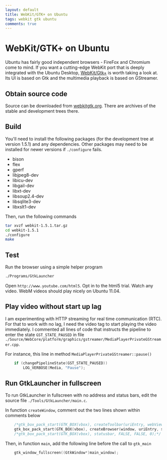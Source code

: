 ```yaml
---
layout: default
title: WebKit/GTK+ on Ubuntu
tags: webkit gtk ubuntu
comments: true
---
```

# WebKit/GTK+ on Ubuntu

Ubuntu has fairly good independent browsers - FireFox and Chromium come to mind. If you want a cutting-edge WebKit port that is deeply integrated with the Ubuntu Desktop, [WebKit/Gtk+](https://wiki.gnome.org/action/show/Projects/WebKitGtk) is worth taking a look at. Its UI is based on Gtk and the multimedia playback is based on GStreamer.

## Obtain source code

Source can be downloaded from [webkitgtk.org](https://www.webkitgtk.org). There are archives of the stable and development trees there.

## Build

You'll need to install the following packages (for the development tree at version 1.5.1) and any dependencies. Other packages may need to be installed for newer versions if `./configure` fails.

* bison
* flex
* gperf
* libjpeg8-dev
* libicu-dev
* libgail-dev
* libxt-dev
* libsoup2.4-dev
* libsqlite3-dev
* libxslt1-dev

Then, run the following commands

```bash
tar xvzf webkit-1.5.1.tar.gz
cd webkit-1.5.1
./configure
make
```

## Test

Run the browser using a simple helper program

```bash
./Programs/GtkLauncher
```

Open `http://www.youtube.com/html5`. Opt in to the html5 trial. Watch any video. WebM videos should play nicely on Ubuntu 11.04.

## Play video without start up lag

I am experimenting with HTTP streaming for real time communication (RTC). For that to work with no lag, I need the video tag to start playing the video immediately. I commented all lines of code that instructs the pipeline to enter the state `GST_STATE_PAUSED` in file `./Source/WebCore/platform/graphics/gstreamer/MediaPlayerPrivateGStreamer.cpp`.

For instance, this line in method `MediaPlayerPrivateGStreamer::pause()`

```c
    if (changePipelineState(GST_STATE_PAUSED))
        LOG_VERBOSE(Media, "Pause");
```

## Run GtkLauncher in fullscreen

To run GtkLauncher in fullscreen with no address and status bars, edit the source file `./Tools/GtkLauncher/main.c`.

In function `createWindow`, comment out the two lines shown within comments below

```c
    /*gtk_box_pack_start(GTK_BOX(vbox), createToolbar(uriEntry, webView), FALSE, FALSE, 0);*/
    gtk_box_pack_start(GTK_BOX(vbox), createBrowser(window, uriEntry, statusbar, webView), TRUE, TRUE, 0);
    /*gtk_box_pack_start(GTK_BOX(vbox), statusbar, FALSE, FALSE, 0);*/
```

Then, in function `main`, add the following line before the call to `gtk_main`

```c
    gtk_window_fullscreen((GtkWindow*)main_window);
```
